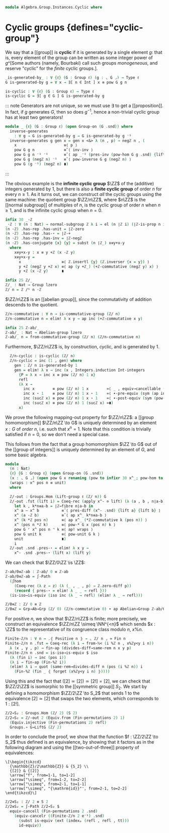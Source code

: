 <!--
```agda
open import Algebra.Group.Instances.Symmetric
open import Algebra.Group.Instances.Integers
open import Algebra.Group.Cat.Base
open import Algebra.Group.Subgroup
open import Algebra.Group.Ab
open import Algebra.Group

open import Cat.Prelude

open import Data.Int.Divisible
open import Data.Int.Universal
open import Data.Fin.Closure
open import Data.Fin.Product
open import Data.Int.DivMod
open import Data.Fin
open import Data.Int hiding (Positive)
open import Data.Irr
open import Data.Nat

open represents-subgroup
open normal-subgroup
open is-group-hom
```
-->

```agda
module Algebra.Group.Instances.Cyclic where
```

<!--
```agda
private module ℤ = Group-on (ℤ .snd) hiding (magma-hlevel)
```
-->

# Cyclic groups {defines="cyclic-group"}

We say that a [[group]] is **cyclic** if it is generated by a single
element $g$: that is, every element of the group can be written as some
integer power of $g$^[Some authors (namely, Bourbaki) call such groups
*monogeneous*, and reserve "cyclic" for the *finite* cyclic groups.].

```agda
_is-generated-by_ : ∀ {ℓ} (G : Group ℓ) (g : ⌞ G ⌟) → Type ℓ
G is-generated-by g = ∀ x → ∃[ n ∈ Int ] x ≡ pow G g n

is-cyclic : ∀ {ℓ} (G : Group ℓ) → Type ℓ
is-cyclic G = ∃[ g ∈ G ] G is-generated-by g
```

::: note
Generators are not unique, so we must use $\exists$ to get a [[proposition]].
In fact, if $g$ generates $G$, then so does $g^{-1}$, hence a non-trivial
cyclic group has at least two generators!

```agda
module _ {ℓ} (G : Group ℓ) (open Group-on (G .snd)) where
  inverse-generates
    : ∀ g → G is-generated-by g → G is-generated-by g ⁻¹
  inverse-generates g gen x = gen x <&> λ (n , p) → negℤ n , (
    x                     ≡⟨ p ⟩
    pow G g n             ≡˘⟨ inv-inv ⟩
    pow G g n ⁻¹ ⁻¹       ≡˘⟨ ap _⁻¹ (pres-inv (pow-hom G g .snd) {lift n}) ⟩
    pow G g (negℤ n) ⁻¹   ≡˘⟨ pow-inverse G g (negℤ n) ⟩
    pow G (g ⁻¹) (negℤ n) ∎)
```
:::

The obvious example is the **infinite cyclic group** $\ZZ$ of the (additive)
integers generated by $1$, but there is also a **finite cyclic group** of order
$n$ for every $n \geq 1$. As it turns out, we can construct *all* the cyclic
groups using the same machine: the quotient group $\ZZ/n\ZZ$, where $n\ZZ$
is the [[normal subgroup]] of multiples of $n$, is the cyclic group of order
$n$ when $n \geq 1$, and is the infinite cyclic group when $n = 0$.

```agda
infix 30 _·ℤ
_·ℤ : ∀ (n : Nat) → normal-subgroup ℤ λ i → el (n ∣ℤ i) (∣ℤ-is-prop n i)
(n ·ℤ) .has-rep .has-unit = ∣ℤ-zero
(n ·ℤ) .has-rep .has-⋆ = ∣ℤ-+
(n ·ℤ) .has-rep .has-inv = ∣ℤ-negℤ
(n ·ℤ) .has-conjugate {x} {y} = subst (n ∣ℤ_) x≡y+x-y
  where
    x≡y+x-y : x ≡ y +ℤ (x -ℤ y)
    x≡y+x-y =
      x                  ≡⟨ ℤ.insertl {y} (ℤ.inverser {x = y}) ⟩
      y +ℤ (negℤ y +ℤ x) ≡⟨ ap (y +ℤ_) (+ℤ-commutative (negℤ y) x) ⟩
      y +ℤ (x -ℤ y)      ∎

infix 25 ℤ/_
ℤ/_ : Nat → Group lzero
ℤ/ n = ℤ /ᴳ n ·ℤ
```

$\ZZ/n\ZZ$ is an [[abelian group]], since the commutativity of
addition descends to the quotient.

```agda
ℤ/n-commutative : ∀ n → is-commutative-group (ℤ/ n)
ℤ/n-commutative n = elim! λ x y → ap inc (+ℤ-commutative x y)

infix 25 ℤ-ab/_
ℤ-ab/_ : Nat → Abelian-group lzero
ℤ-ab/_ n = from-commutative-group (ℤ/ n) (ℤ/n-commutative n)
```

Furthermore, $\ZZ/n\ZZ$ is, by construction, cyclic, and is generated
by $1$.

<!--
```agda
module _ (n : Nat) where
  open Group-on ((ℤ/ n) .snd)
```
-->

```agda
  ℤ/n-cyclic : is-cyclic (ℤ/ n)
  ℤ/n-cyclic = inc (1 , gen) where
    gen : ℤ/ n is-generated-by 1
    gen = elim! λ x → inc (x , Integers.induction Int-integers
      {P = λ x → inc x ≡ pow (ℤ/ n) 1 x}
      refl
      (λ x →
        inc x        ≡ pow (ℤ/ n) 1 x        ≃⟨ _ , equiv→cancellable (⋆-equivr 1) ⟩
        inc x ⋆ 1    ≡ pow (ℤ/ n) 1 x ⋆ 1    ≃⟨ ∙-pre-equiv (sym (ap inc (+ℤ-oner x))) ⟩
        inc (sucℤ x) ≡ pow (ℤ/ n) 1 x ⋆ 1    ≃⟨ ∙-post-equiv (sym (pow-sucr (ℤ/ n) 1 x)) ⟩
        inc (sucℤ x) ≡ pow (ℤ/ n) 1 (sucℤ x) ≃∎)
      x)
```

We prove the following mapping-out property for $\ZZ/n\ZZ$: a [[group
homomorphism]] $\ZZ/n\ZZ \to G$ is uniquely determined by an element
$x : G$ of *order* $n$, i.e. such that $x^n = 1$. Note that this
condition is trivially satisfied if $n = 0$, so we don't need a
special case.

This follows from the fact that a group homomorphism $\ZZ \to G$ out of
the [[group of integers]] is uniquely determined by an element of $G$,
and some basic algebra.

```agda
module _
  (n : Nat)
  {ℓ} {G : Group ℓ} (open Group-on (G .snd))
  (x : ⌞ G ⌟) (open pow G x renaming (pow to infixr 30 x^_; pow-hom to x^-))
  (wraps : x^ pos n ≡ unit)
  where

  ℤ/-out : Groups.Hom (Lift-group ℓ (ℤ/ n)) G
  ℤ/-out .fst (lift i) = Coeq-rec (apply x^- ⊙ lift) (λ (a , b , n∣a-b) → zero-diff $
    let k , k*n≡a-b = ∣ℤ→fibre n∣a-b in
    x^ a — x^ b          ≡˘⟨ pres-diff (x^- .snd) {lift a} {lift b} ⟩
    x^ (a -ℤ b)          ≡˘⟨ ap x^_ k*n≡a-b ⟩
    x^ (k *ℤ pos n)      ≡⟨ ap x^_ (*ℤ-commutative k (pos n)) ⟩
    x^ (pos n *ℤ k)      ≡⟨ pow-* G x (pos n) k ⟩
    pow G ⌜ x^ pos n ⌝ k ≡⟨ ap! wraps ⟩
    pow G unit k         ≡⟨ pow-unit G k ⟩
    unit                 ∎)
    i
  ℤ/-out .snd .pres-⋆ = elim! λ x y →
    x^- .snd .pres-⋆ (lift x) (lift y)
```

We can check that $\ZZ/0\ZZ \is \ZZ$:

```agda
ℤ-ab/0≡ℤ-ab : ℤ-ab/ 0 ≡ ℤ-ab
ℤ-ab/0≡ℤ-ab = ∫-Path
  (∫hom
    (Coeq-rec (λ z → z) (λ (_ , _ , p) → ℤ.zero-diff p))
    (record { pres-⋆ = elim! λ _ _ → refl }))
  (is-iso→is-equiv (iso inc (λ _ → refl) (elim! λ _ → refl)))

ℤ/0≡ℤ : ℤ/ 0 ≡ ℤ
ℤ/0≡ℤ = Grp→Ab→Grp (ℤ/ 0) (ℤ/n-commutative 0) ∙ ap Abelian→Group ℤ-ab/0≡ℤ-ab
```

For positive $n$, we show that $\ZZ/n\ZZ$ is finite; more precisely,
we construct an equivalence $\ZZ/n\ZZ \simeq \NN^{<n}$ which sends
$x : \ZZ$ to the representative of its congruence class modulo $n$,
$x \% n$.

```agda
Finite-ℤ/n : ∀ n → .⦃ Positive n ⦄ → ⌞ ℤ/ n ⌟ ≃ Fin n
Finite-ℤ/n n .fst = Coeq-rec (λ i → from-ℕ< (i %ℤ n , x%ℤy<y i n))
  λ (x , y , p) → fin-ap (divides-diff→same-rem n x y p)
Finite-ℤ/n n .snd = is-iso→is-equiv $ iso
  (λ (fin i) → inc (pos i))
  (λ i → fin-ap (Fin-%ℤ i))
  (elim! λ i → quot (same-rem→divides-diff n (pos (i %ℤ n)) i
    (Fin-%ℤ (fin _ ⦃ forget (x%ℤy<y i n) ⦄))))
```

Using this and the fact that $([2] \simeq [2]) \simeq [2!] = [2]$,
we can check that $\ZZ/2\ZZ$ is isomorphic to the [[symmetric group]] $S_2$.
We start by defining a homomorphism $\ZZ/2\ZZ \to S_2$ that sends 1 to
the equivalence $[2] \simeq [2]$ that swaps the two elements, which
corresponds to $1 : [2!]$.

```agda
ℤ/2→S₂ : Groups.Hom (ℤ/ 2) (S 2)
ℤ/2→S₂ = ℤ/-out 2 (Equiv.from (Fin-permutations 2) 1)
  (Equiv.injective (Fin-permutations 2) refl)
  Groups.∘ G→LiftG (ℤ/ 2)
```

In order to conclude the proof, we show that the function $f : \ZZ/2\ZZ
\to S_2$ thus defined is an equivalence, by showing that it factors as
in the following diagram and using the [[two-out-of-three]] property of
equivalences:

~~~{.quiver}
\[\begin{tikzcd}
  {\mathbb{Z}/2\mathbb{Z}} & {S_2} \\
  {[2]} & {[2]}
  \arrow["f", from=1-1, to=1-2]
  \arrow["\simeq", from=1-2, to=2-2]
  \arrow["\simeq", from=2-1, to=1-1]
  \arrow["\simeq", "{\mathrm{id}}"', from=2-1, to=2-2]
\end{tikzcd}\]
~~~

```agda
ℤ/2≡S₂ : ℤ/ 2 ≡ S 2
ℤ/2≡S₂ = ∫-Path ℤ/2→S₂ $
  equiv-cancell (Fin-permutations 2 .snd)
    (equiv-cancelr ((Finite-ℤ/n 2 e⁻¹) .snd)
      (subst is-equiv (ext (indexₚ (refl , refl , tt)))
      id-equiv))
```
